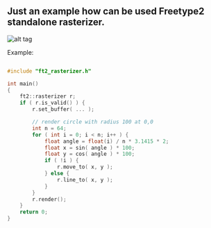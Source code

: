 Just an example how can be used Freetype2 standalone rasterizer.
---

![alt tag](https://raw.github.com/caway/FreeType2-Rasterizer-CPP-Wrapper/master/example.png)

Example:
```cpp

#include "ft2_rasterizer.h"

int main()
{
	ft2::rasterizer r;
	if ( r.is_valid() ) {
		r.set_buffer( ... );

		// render circle with radius 100 at 0,0
		int n = 64;
		for ( int i = 0; i < n; i++ ) {
			float angle = float(i) / n * 3.1415 * 2;
			float x = sin( angle ) * 100;
			float y = cos( angle ) * 100;
			if ( !i ) {
				r.move_to( x, y );
			} else {
				r.line_to( x, y );
			}
		}
		r.render();
	}
	return 0;
}
```
